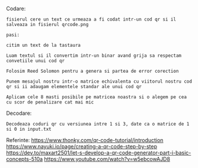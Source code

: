 Codare:

    fisierul cere un text ce urmeaza a fi codat intr-un cod qr si il salveaza in fisierul qrcode.png

    pasi:

    citim un text de la tastaura

    Luam textul si il convertim intr-un binar avand grija sa respectam convetiile unui cod qr

    Folosim Reed Solomon pentru a genera si partea de error corection

    Punem mesajul nostru intr-o matrice echivalenta cu viitorul nostru cod qr si ii adaugam elementele standar ale unui cod qr

    Aplicam cele 8 masti posibile pe matricea noastra si o alegem pe cea cu scor de penalizare cat mai mic



Decodare:

    Decodeaza coduri qr cu versiunea intre 1 si 3, date ca o matrice de 1 si 0 in input.txt


Referinte:
https://www.thonky.com/qr-code-tutorial/introduction
https://www.nayuki.io/page/creating-a-qr-code-step-by-step
https://dev.to/maxart2501/let-s-develop-a-qr-code-generator-part-i-basic-concepts-510a
https://www.youtube.com/watch?v=w5ebcowAJD8
